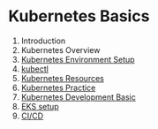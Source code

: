 # Kubernetes Basics

1. Introduction
1. Kubernetes Overview
1. [Kubernetes Environment Setup](03-environment-setup)
1. [kubectl](04-kubectl)
1. [Kubernetes Resources](05-kubernetes-resources)
1. [Kubernetes Practice](06-kubernetes-practice)
1. [Kubernetes Development Basic](07-debug-kubernetes)
1. [EKS setup](08-setup-eks-cluster)
1. [CI/CD](09-cicd)
